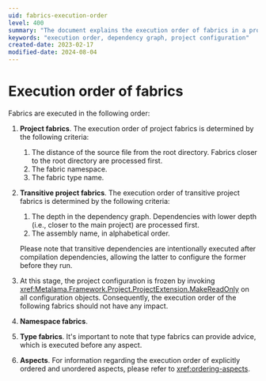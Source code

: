 ```yaml
---
uid: fabrics-execution-order
level: 400
summary: "The document explains the execution order of fabrics in a project, including project fabrics, transitive project fabrics, namespace fabrics, type fabrics, and aspects, with criteria for each category."
keywords: "execution order, dependency graph, project configuration"
created-date: 2023-02-17
modified-date: 2024-08-04
---
```


# Execution order of fabrics

Fabrics are executed in the following order:

1. **Project fabrics**. The execution order of project fabrics is determined by the following criteria:

    1. The distance of the source file from the root directory. Fabrics closer to the root directory are processed first.
    2. The fabric namespace.
    3. The fabric type name.

2. **Transitive project fabrics**. The execution order of transitive project fabrics is determined by the following criteria:

     1. The depth in the dependency graph. Dependencies with lower depth (i.e., closer to the main project) are processed first.
     2. The assembly name, in alphabetical order.

    Please note that transitive dependencies are intentionally executed after compilation dependencies, allowing the latter to configure the former before they run.

3. At this stage, the project configuration is frozen by invoking <xref:Metalama.Framework.Project.ProjectExtension.MakeReadOnly> on all configuration objects. Consequently, the execution order of the following fabrics should not have any impact.

4. **Namespace fabrics**.

5. **Type fabrics**. It's important to note that type fabrics can provide advice, which is executed before any aspect.

6. **Aspects**. For information regarding the execution order of explicitly ordered and unordered aspects, please refer to <xref:ordering-aspects>.





